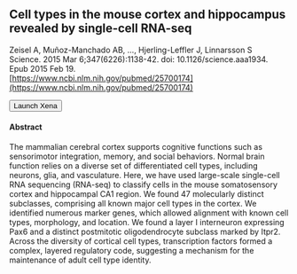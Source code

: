 ## Cell types in the mouse cortex and hippocampus revealed by single-cell RNA-seq

Zeisel A, Muñoz-Manchado AB, ..., Hjerling-Leffler J, Linnarsson S<br>
Science. 2015 Mar 6;347(6226):1138-42. doi: 10.1126/science.aaa1934. Epub 2015 Feb 19.<br>
[https://www.ncbi.nlm.nih.gov/pubmed/25700174](https://www.ncbi.nlm.nih.gov/pubmed/25700174)

<button class="cohortButton">Launch Xena</button>

#### Abstract
The mammalian cerebral cortex supports cognitive functions such as sensorimotor integration, memory, and social behaviors. Normal brain function relies on a diverse set of differentiated cell types, including neurons, glia, and vasculature. Here, we have used large-scale single-cell RNA sequencing (RNA-seq) to classify cells in the mouse somatosensory cortex and hippocampal CA1 region. We found 47 molecularly distinct subclasses, comprising all known major cell types in the cortex. We identified numerous marker genes, which allowed alignment with known cell types, morphology, and location. We found a layer I interneuron expressing Pax6 and a distinct postmitotic oligodendrocyte subclass marked by Itpr2. Across the diversity of cortical cell types, transcription factors formed a complex, layered regulatory code, suggesting a mechanism for the maintenance of adult cell type identity.
